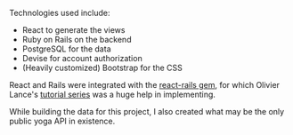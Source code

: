 
Technologies used include:
* React to generate the views
* Ruby on Rails on the backend
* PostgreSQL for the data
* Devise for account authorization
* (Heavily customized) Bootstrap for the CSS

React and Rails were integrated with the <a href="https://github.com/reactjs/react-rails">react-rails gem</a>, for which Olivier Lance's <a href="https://medium.com/technically-speaking/isomorphic-reactjs-app-with-ruby-on-rails-part-1-server-side-rendering-8438bbb1ea1c#.ucoexco93">tutorial series</a> was a huge help in implementing.

While building the data for this project, I also created what may be the only public yoga API in existence.